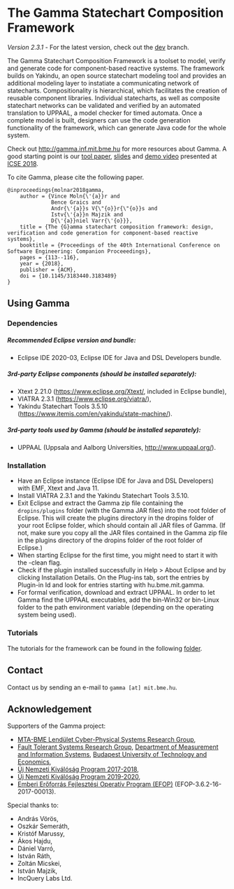 # The Gamma Statechart Composition Framework

*Version 2.3.1* - For the latest version, check out the [dev](https://github.com/ftsrg/gamma/tree/dev) branch.

The Gamma Statechart Composition Framework is a toolset to model, verify and generate code for component-based reactive systems. The framework builds on Yakindu, an open source statechart modeling tool and provides an additional modeling layer to instatiate a communicating network of statecharts. Compositionality is hierarchical, which facilitates the creation of reusable component libraries. Individual statecharts, as well as composite statechart networks can be validated and verified by an automated translation to UPPAAL, a model checker for timed automata. Once a complete model is built, designers can use the code generation functionality of the framework, which can generate Java code for the whole system.

Check out http://gamma.inf.mit.bme.hu for more resources about Gamma. A good starting point is our [tool paper](https://inf.mit.bme.hu/sites/default/files/publications/icse18.pdf), [slides](https://www.slideshare.net/VinMol/icse2018-the-gamma-statechart-composition-framework-design-verification-and-code-generation-for-componentbased-reactive-systems) and [demo video](https://youtu.be/ng7lKd1wlDo) presented at [ICSE 2018](https://www.icse2018.org/event/icse-2018-demonstrations-the-gamma-statechart-composition-framework-design-verification-and-code-generation-for-component-based-reactive-systems).

To cite Gamma, please cite the following paper.

```
@inproceedings{molnar2018gamma,
    author = {Vince Moln{\'{a}}r and
              Bence Graics and
              Andr{\'{a}}s V{\"{o}}r{\"{o}}s and
              Istv{\'{a}}n Majzik and
              D{\'{a}}niel Varr{\'{o}}},
    title = {The {G}amma statechart composition framework: design, verification and code generation for component-based reactive systems},
    booktitle = {Proceedings of the 40th International Conference on Software Engineering: Companion Proceeedings},
    pages = {113--116},
    year = {2018},
    publisher = {ACM},
    doi = {10.1145/3183440.3183489}
}
```

## Using Gamma

### Dependencies

##### Recommended Eclipse version and bundle:
* Eclipse IDE 2020-03, Eclipse IDE for Java and DSL Developers bundle.

##### 3rd-party Eclipse components (should be installed separately):
* Xtext 2.21.0 (https://www.eclipse.org/Xtext/, included in Eclipse bundle),
* VIATRA 2.3.1 (https://www.eclipse.org/viatra/),
* Yakindu Statechart Tools 3.5.10 (https://www.itemis.com/en/yakindu/state-machine/).

##### 3rd-party tools used by Gamma (should be installed separately):
* UPPAAL (Uppsala and Aalborg Universities, http://www.uppaal.org/).

### Installation

* Have an Eclipse instance (Eclipse IDE for Java and DSL Developers) with EMF, Xtext and Java 11.
* Install VIATRA 2.3.1 and the Yakindu Statechart Tools 3.5.10.
* Exit Eclipse and extract the Gamma zip file containing the `dropins/plugins` folder (with the Gamma JAR files) into the root folder of Eclipse. This will create the plugins directory in the dropins folder of your root Eclipse folder, which should contain all JAR files of Gamma. (If not, make sure you copy all the JAR files contained in the Gamma zip file in the plugins directory of the dropins folder of the root folder of Eclipse.)
* When starting Eclipse for the first time, you might need to start it with the -clean flag.
* Check if the plugin installed successfully in Help > About Eclipse and by clicking Installation Details. On the Plug-ins tab, sort the entries by Plugin-in Id and look for entries starting with hu.bme.mit.gamma. 
* For formal verification, download and extract UPPAAL. In order to let Gamma find the UPPAAL executables, add the bin-Win32 or bin-Linux folder to the path environment variable (depending on the operating system being used).

### Tutorials

The tutorials for the framework can be found in the following [folder](https://github.com/FTSRG/gamma/blob/master/tutorial).

## Contact

Contact us by sending an e-mail to `gamma [at] mit.bme.hu`.
 
## Acknowledgement

Supporters of the Gamma project:

* [MTA-BME Lendület Cyber-Physical Systems Research Group](http://lendulet.inf.mit.bme.hu/),
* [Fault Tolerant Systems Research Group](https://inf.mit.bme.hu/en), [Department of Measurement and Information Systems](https://www.mit.bme.hu/eng/), [Budapest University of Technology and Economics](http://www.bme.hu/?language=en),
* [Új Nemzeti Kiválóság Program 2017-2018](http://www.kormany.hu/hu/emberi-eroforrasok-miniszteriuma/oktatasert-felelos-allamtitkarsag/hirek/az-uj-nemzeti-kivalosag-program-2017-2018-tanevi-palyazati-kiirasai),
* [Új Nemzeti Kiválóság Program 2019-2020](https://www.kormany.hu/hu/innovacios-es-technologiai-miniszterium/tudas-es-innovacio-menedzsmentert-felelos-allamtitkarsag/hirek/megjelentek-az-uj-nemzeti-kivalosag-program-palyazati-kiirasai-a-2019-2020-as-tanevre),
* [Emberi Erőforrás Fejlesztési Operatív Program (EFOP)](http://www.eit.bme.hu/news/20170927-palyazati-felhivas-szakmai-osztondij?language=en) (EFOP-3.6.2-16-2017-00013).

Special thanks to: 

* András Vörös,
* Oszkár Semeráth,
* Kristóf Marussy,
* Ákos Hajdu,
* Dániel Varró,
* István Ráth,
* Zoltán Micskei,
* István Majzik,
* IncQuery Labs Ltd.
